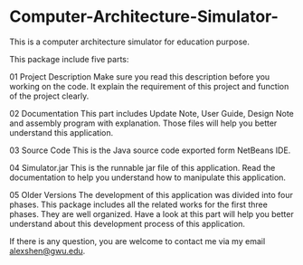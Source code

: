 Computer-Architecture-Simulator-
================================

This is a computer architecture simulator for education purpose.   

This package include five parts:

01 Project Description
Make sure you read this description before you working on the code. It explain the requirement of this project and function of the project clearly.

02 Documentation
This part includes Update Note, User Guide, Design Note and assembly program with explanation. Those files will help you better understand this application.

03 Source Code
This is the Java source code exported form NetBeans IDE.

04 Simulator.jar
This is the runnable jar file of this application. Read the documentation to help you understand how to manipulate this application.


05 Older Versions
The development of this application was divided into four phases. This package includes all the related works for the first three phases. They are well organized. Have a look at this part will help you better understand about this development process of this application.

If there is any question, you are welcome to contact me via my email alexshen@gwu.edu.



